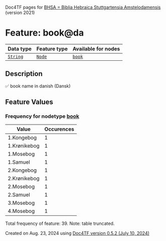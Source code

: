 Doc4TF pages for [BHSA = Biblia Hebraica Stuttgartensia Amstelodamensis](https://github.com/ETCBC/BHSA/tree/master/tf) (version 2021)
# Feature: book@da
Data type|Feature type|Available for nodes
---|---|---
[`String`](featuresbydatatype.md#string)|[`Node`](featuresbytype.md#node)| [`book`](featuresbynodetype.md#book) 
## Description
✅ book name in danish (Dansk)
## Feature Values
### Frequency for nodetype [book](featuresbynodetype.md#book)
Value|Occurences
---|---
1.Kongebog|1
1.Krønikebog|1
1.Mosebog|1
1.Samuel|1
2.Kongebog|1
2.Krønikebog|1
2.Mosebog|1
2.Samuel|1
3.Mosebog|1
4.Mosebog|1

Total frequency of feature: 39. Note: table truncated.
  

Created on Aug. 23, 2024 using [Doc4TF version 0.5.2 (July 10, 2024)](https://github.com/tonyjurg/Doc4TF/blob/main/CreateFeatureDoc.ipynb) 